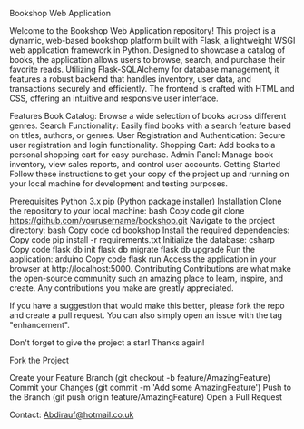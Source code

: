 Bookshop Web Application

Welcome to the Bookshop Web Application repository! This project is a dynamic, web-based bookshop platform built with Flask, a lightweight WSGI web application framework in Python. Designed to showcase a catalog of books, the application allows users to browse, search, and purchase their favorite reads. Utilizing Flask-SQLAlchemy for database management, it features a robust backend that handles inventory, user data, and transactions securely and efficiently. The frontend is crafted with HTML and CSS, offering an intuitive and responsive user interface.

Features
Book Catalog: Browse a wide selection of books across different genres.
Search Functionality: Easily find books with a search feature based on titles, authors, or genres.
User Registration and Authentication: Secure user registration and login functionality.
Shopping Cart: Add books to a personal shopping cart for easy purchase.
Admin Panel: Manage book inventory, view sales reports, and control user accounts.
Getting Started
Follow these instructions to get your copy of the project up and running on your local machine for development and testing purposes.

Prerequisites
Python 3.x
pip (Python package installer)
Installation
Clone the repository to your local machine:
bash
Copy code
git clone https://github.com/yourusername/bookshop.git
Navigate to the project directory:
bash
Copy code
cd bookshop
Install the required dependencies:
Copy code
pip install -r requirements.txt
Initialize the database:
csharp
Copy code
flask db init
flask db migrate
flask db upgrade
Run the application:
arduino
Copy code
flask run
Access the application in your browser at http://localhost:5000.
Contributing
Contributions are what make the open-source community such an amazing place to learn, inspire, and create. Any contributions you make are greatly appreciated.

If you have a suggestion that would make this better, please fork the repo and create a pull request. You can also simply open an issue with the tag "enhancement".

Don't forget to give the project a star! Thanks again!

Fork the Project

Create your Feature Branch (git checkout -b feature/AmazingFeature)
Commit your Changes (git commit -m 'Add some AmazingFeature')
Push to the Branch (git push origin feature/AmazingFeature)
Open a Pull Request

Contact:
Abdirauf@hotmail.co.uk

